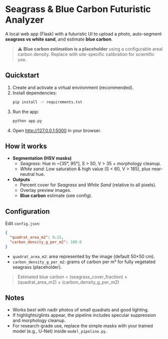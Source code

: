 # Seagrass & Blue Carbon Futuristic Analyzer

A local web app (Flask) with a futuristic UI to upload a photo, auto-segment **seagrass vs white sand**, and estimate **blue carbon**.

> ⚠️ **Blue carbon estimation is a placeholder** using a configurable areal carbon density. Replace with site-specific calibration for scientific use.

## Quickstart

1. Create and activate a virtual environment (recommended).
2. Install dependencies:
   ```bash
   pip install -r requirements.txt
   ```
3. Run the app:
   ```bash
   python app.py
   ```
4. Open http://127.0.0.1:5000 in your browser.

## How it works
- **Segmentation (HSV masks)**  
  - *Seagrass*: Hue in ~[35°, 95°], S > 50, V > 35 + morphology cleanup.  
  - *White sand*: Low saturation & high value (S < 60, V > 185), plus near-neutral hue.
- **Outputs**  
  - Percent cover for *Seagrass* and *White Sand* (relative to all pixels).  
  - Overlay preview images.  
  - **Blue carbon** estimate (see config).

## Configuration
Edit `config.json`:
```json
{
  "quadrat_area_m2": 0.25,
  "carbon_density_g_per_m2": 100.0
}
```
- `quadrat_area_m2`: area represented by the image (default 50×50 cm).  
- `carbon_density_g_per_m2`: grams of carbon per m² for fully vegetated seagrass (placeholder).  
> Estimated blue carbon = (seagrass_cover_fraction) × (quadrat_area_m2) × (carbon_density_g_per_m2)

## Notes
- Works best with nadir photos of small quadrats and good lighting.
- If highlights/glints appear, the pipeline includes specular suppression and morphology cleanup.
- For research-grade use, replace the simple masks with your trained model (e.g., U-Net) inside `model_pipeline.py`.